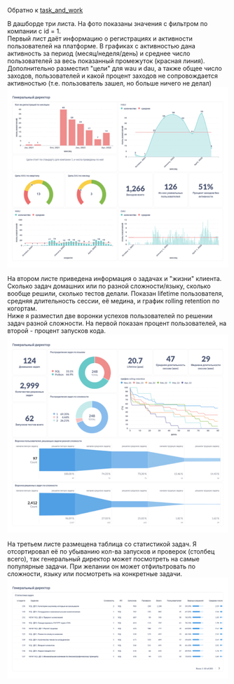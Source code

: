 Обратно к [task_and_work](../../task_and_work.md)  

В дашборде три листа. На фото показаны значения с фильтром по компании с id = 1.  
Первый лист даёт информацию о регистрациях и активности пользователей на платформе. В графиках с активностью дана активность за период (месяц/неделя/день) и среднее число пользователей за весь показанный промежуток (красная линия). Дополнительно разместил "цели" для wau и dau, а также общее число заходов, пользователей и какой процент заходов не сопровождается активностью (т.е. пользователь зашел, но больше ничего не делал)  
![таблица](Генеральный_директор-1.png)  

На втором листе приведена информация о задачах и "жизни" клиента. Сколько задач домашних или по разной сложности/языку, сколько вообще решили, сколько тестов делали. Показан lifetime пользователя, средняя длительность сессии, её медина, и график rolling retention по когортам.  
Ниже я разместил две воронки успехов пользователей по решении задач разной сложности. На первой показан процент пользователей, на второй - процент запусков кода.  
![таблица](Генеральный_директор-2.png)  

На третьем листе размещена таблица со статистикой задач. Я отсортировал её по убыванию кол-ва запусков и проверок (столбец всего), так генеральный директор может посмотреть на самые популярные задачи. При желании он может отфильтровать по сложности, языку или посмотреть на конкретные задачи.  
![таблица](Генеральный_директор-3.png)  

